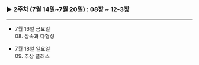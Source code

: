 ### ▶︎ 2주차 (7월 14일~7월 20일) : 08장 ~ 12-3장
---

 - 7월 16일 금요일    
     08. 상속과 다형성

 - 7월 18일 일요일  
     09. 추상 클래스
